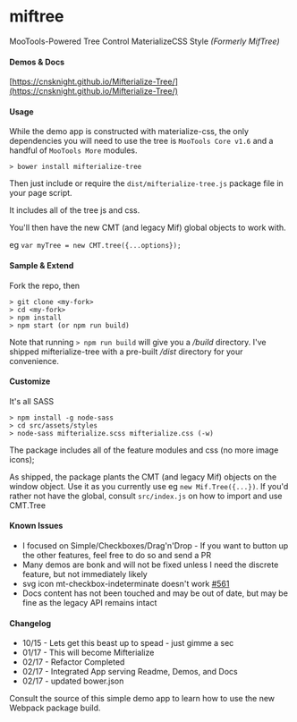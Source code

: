 # miftree

MooTools-Powered Tree Control MaterializeCSS Style *(Formerly MifTree)*

#### Demos & Docs
[https://cnsknight.github.io/Mifterialize-Tree/](https://cnsknight.github.io/Mifterialize-Tree/)

#### Usage
While the demo app is constructed with materialize-css, the only dependencies you will need to use the tree is `MooTools Core v1.6` and a handful of `MooTools More` modules.

`> bower install mifterialize-tree`

Then just include or require the `dist/mifterialize-tree.js` package file in your page script.

It includes all of the tree js and css.

You'll then have the new CMT (and legacy Mif) global objects to work with.

eg `var myTree = new CMT.tree({...options});`

#### Sample & Extend
Fork the repo, then
```
> git clone <my-fork>
> cd <my-fork>
> npm install
> npm start (or npm run build)
```

Note that running `> npm run build` will give you a */build* directory.
I've shipped mifterialize-tree with a pre-built */dist* directory for your convenience.

#### Customize

It's all SASS
```
> npm install -g node-sass
> cd src/assets/styles
> node-sass mifterialize.scss mifterialize.css (-w)
```

The package includes all of the feature modules and css (no more image icons);

As shipped, the package plants the CMT (and legacy Mif) objects on the window object.  Use it as you currently use eg
`new Mif.Tree({...})`. If you'd rather not have the global, consult `src/index.js` on how to import and use CMT.Tree
#### Known Issues

  - I focused on Simple/Checkboxes/Drag'n'Drop - If you want to button up the other features, feel free to do so and send a PR
  - Many demos are bonk and will not be fixed unless I need the discrete feature, but not immediately likely
  - svg icon mt-checkbox-indeterminate doesn't work [#561](https://github.com/google/material-design-icons/issues/561)
  - Docs content has not been touched and may be out of date, but may be fine as the legacy API remains intact

#### Changelog

+ 10/15 - Lets get this beast up to spead - just gimme a sec
+ 01/17 - This will become Mifterialize
+ 02/17 - Refactor Completed
+ 02/17 - Integrated App serving Readme, Demos, and Docs
+ 02/17 - updated bower.json

Consult the source of this simple demo app to learn how to use the new Webpack package build.